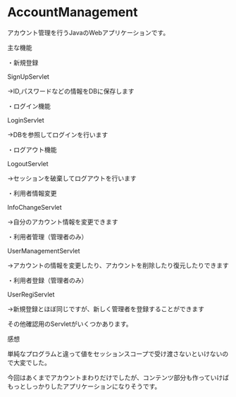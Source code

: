# AccountManagement
アカウント管理を行うJavaのWebアプリケーションです。

主な機能

・新規登録

SignUpServlet

→ID,パスワードなどの情報をDBに保存します


・ログイン機能

LoginServlet

→DBを参照してログインを行います


・ログアウト機能

LogoutServlet

→セッションを破棄してログアウトを行います


・利用者情報変更

InfoChangeServlet

→自分のアカウント情報を変更できます


・利用者管理（管理者のみ）

UserManagementServlet

→アカウントの情報を変更したり、アカウントを削除したり復元したりできます


・利用者登録（管理者のみ）

UserRegiServlet

→新規登録とほぼ同じですが、新しく管理者を登録することができます



その他確認用のServletがいくつかあります。



感想

単純なプログラムと違って値をセッションスコープで受け渡さないといけないので大変でした。

今回はあくまでアカウントまわりだけでしたが、コンテンツ部分も作っていけばもっとしっかりしたアプリケーションになりそうです。
